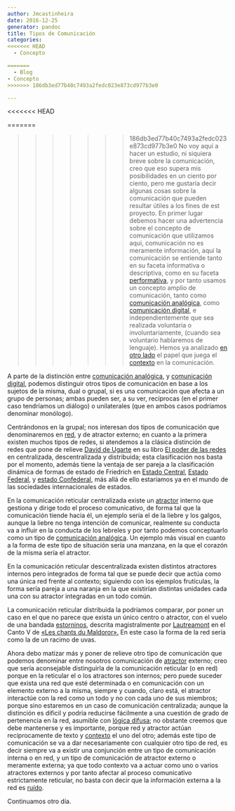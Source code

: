 ```yaml
---
author: Jmcastinheira
date: 2016-12-25
generator: pandoc
title: Tipos de Comunicación
categories:
<<<<<<< HEAD
  - Concepto

=======
  - Blog
- Concepto
>>>>>>> 186db3ed77b40c7493a2fedc023e873cd977b3e0

---
```


<<<<<<< HEAD


<div>

=======
>>>>>>> 186db3ed77b40c7493a2fedc023e873cd977b3e0
No voy aquí a hacer un estudio, ni siquiera breve sobre la comunicación,
creo que eso supera mis posibilidades en un ciento por ciento, pero me
gustaría decir algunas cosas sobre la comunicación que pueden resultar
útiles a los fines de est proyecto. En primer lugar debemos hacer una
advertencia sobre el concepto de comunicación que utilizamos aqui,
comunicación no es meramente información, aquí la comunicación se
entiende tanto en su faceta informativa o descriptiva, como en su faceta
[performativa](http://es.wikipedia.org/wiki/Enunciado_performativo), y
por tanto usamos un concepto amplio de comunicación, tanto como
[comunicación
analógica](http://entelequia.bligoo.com/content/view/132113/Comunicaci_n_1_Comunicaci_n_anal_gica.html),
como [comunicación
digital](http://entelequia.bligoo.com/content/view/132109/Lenguaje_digital.html),
e independientemente que sea realizada voluntaria o involuntariamente,
(cuando sea voluntario hablaremos de lenguaje). Hemos ya analizado [en
otro lado](http://lorealenelespejo.blogspot.com/) el papel que juega el
[contexto](http://entelequia.bligoo.com/content/view/132099/Contexto.html)
en la comunicación.

A parte de la distinción entre [comunicación
analógica](http://entelequia.bligoo.com/content/view/132113/Comunicaci_n_1_Comunicaci_n_anal_gica.html),
y [comunicación
digital](http://entelequia.bligoo.com/content/view/132109/Lenguaje_digital.html),
podemos distinguir otros tipos de comunicación en base a los sujetos de
la misma, dual o grupal, si es una comunicación que afecta a un grupo de
personas; ambas pueden ser, a su ver, recíprocas (en el primer caso
tendríamos un diálogo) o unilaterales (que en ambos casos podríamos
denominar monólogo).

Centrándonos en la grupal; nos interesan dos tipos de comunicación que
denominaremos en
[red](http://www.deugarte.com/wiki/contextos/Efecto_red), y de atractor
externo; en cuanto a la primera existen muchos tipos de redes, si
atendemos a la clásica distinción de redes que pone de relieve [David de
Ugarte](http://www.deugarte.com/) en su libro [El poder de las
redes](http://www.deugarte.com/manual-ilustrado-para-ciberactivistas/)
en centralizada, descentralizada y distribuida; esta clasificación nos
basta por el momento, además tiene la ventaja de ser pareja a la
clasificación dinámica de formas de estado de Friedrich en [Estado
Central](http://es.wikipedia.org/wiki/Estado_unitario), [Estado
Federal](http://es.wikipedia.org/wiki/Federaci%C3%B3n), y [estado
Confederal](http://es.wikipedia.org/wiki/Confederaci%C3%B3n), más allá
de ello estaríamos ya en el mundo de las sociedades internacionales de
estados.

En la comunicación reticular centralizada existe un
[atractor](http://es.wikipedia.org/wiki/Atractor) interno que gestiona y
dirige todo el proceso comunicativo, de forma tal que la comunicación
tiende hacia él, un ejemplo sería el de la liebre y los galgos, aunque
la liebre no tenga intención de comunicar, realmente su conducta va a
influir en la conducta de los lebreles y por tanto podemos conceptuarlo
como un tipo de [comunicación
analógica](http://entelequia.bligoo.com/content/view/132113/Comunicaci_n_1_Comunicaci_n_anal_gica.html).
Un ejemplo más visual en cuanto a la forma de este tipo de situación
sería una manzana, en la que el corazón de la misma sería el atractor.

En la comunicación reticular descentralizada existen distintos
atractores internos pero integrados de forma tal que se puede decir que
actúa como una única red frente al contexto; siguiendo con los ejemplos
frutículas, la forma sería pareja a una naranja en la que existirían
distintas unidades cada una con su atractor integradas en un todo
común.

La comunicación reticular distribuida la podríamos comparar, por poner
un caso en el que no parece que exista un único centro o atractor, con
el vuelo de una bandada
[estorninos](http://video.google.es/videoplay?docid=-5262765897115265683&q=estorninos&total=18&start=0&num=10&so=0&type=search&plindex=6),
descrita magistralmente por
[Lautreamont](http://es.wikipedia.org/wiki/Conde_de_Lautr%C3%A9amont) en
el Canto V de [«Les chants du
Maldoror».](http://64.233.183.104/custom?q=cache:DbQFUhPJZboJ:www.zonalibre.org/blog/dedosdisparados/archives/Blog_regalitoLautreamont%2520-%2520Los%2520Cantos%2520de%2520Maldoror.doc+lautreamont&hl=es&ct=clnk&cd=9&client=pub-7034176198234559)
En este caso la forma de la red sería como la de un racimo de uvas.

Ahora debo matizar más y poner de relieve otro tipo de comunicación que
podemos denominar entre nosotros comunicación de
[atractor](http://es.wikipedia.org/wiki/Atractor) externo; creo que
sería aconsejable distinguirla de la comunicación reticular (o en red)
porque en la reticular el o los atractores son internos; pero puede
suceder que exista una red que esté determinada o en comunicación con un
elemento externo a la misma, siempre y cuando, claro está, el atractor
interactúe con la red como un todo y no con cada uno de sus miembros;
porque sino estaremos en un caso de comunicación centralizada; aunque la
distinción es dificil y podría reducirse fácilmente a una cuestión de
grado de pertenencia en la red, asumible con [lógica
difusa](http://es.wikipedia.org/wiki/L%C3%B3gica_difusa); no obstante
creemos que debe mantenerse y es importante, porque red y atractor
actúan recíprocamente de texto y
[contexto](http://entelequia.bligoo.com/content/view/132099/Contexto.html)
el uno del otro; además este tipo de comunicación se va a dar
necesariamente con cualquier otro tipo de red, es decir siempre va a
existir una conjunción entre un tipo de comunicación interna o en red, y
un tipo de comunicación de atractor externo o meramente externa; ya que
todo contexto va a actuar como uno o varios atractores externos y por
tanto afectar al proceso comunicativo estrictamente reticular, no basta
con decir que la información externa a la red es
[ruído](http://es.wikipedia.org/wiki/Ruido).

Continuamos otro día.


